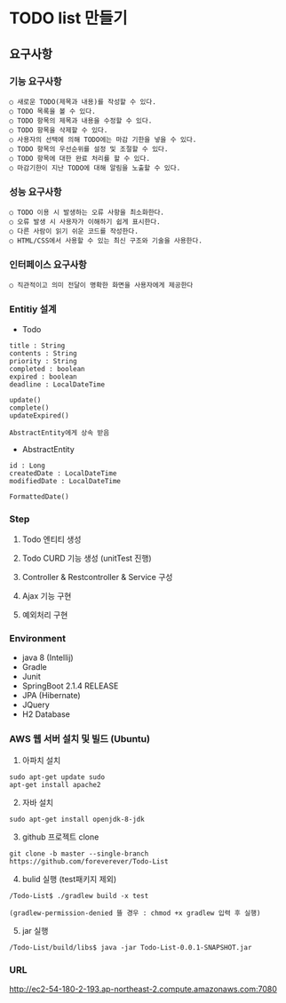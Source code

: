 # TODO list 만들기

## 요구사항
### 기능 요구사항

    ○ 새로운 TODO(제목과 내용)를 작성할 수 있다.
    ○ TODO 목록을 볼 수 있다.
    ○ TODO 항목의 제목과 내용을 수정할 수 있다.
    ○ TODO 항목을 삭제할 수 있다.
    ○ 사용자의 선택에 의해 TODO에는 마감 기한을 넣을 수 있다.
    ○ TODO 항목의 우선순위를 설정 및 조절할 수 있다.
    ○ TODO 항목에 대한 완료 처리를 할 수 있다.
    ○ 마감기한이 지난 TODO에 대해 알림을 노출할 수 있다.

### 성능 요구사항

    ○ TODO 이용 시 발생하는 오류 사항을 최소화한다.
    ○ 오류 발생 시 사용자가 이해하기 쉽게 표시한다.
    ○ 다른 사람이 읽기 쉬운 코드를 작성한다.
    ○ HTML/CSS에서 사용할 수 있는 최신 구조와 기술을 사용한다.

### 인터페이스 요구사항

    ○ 직관적이고 의미 전달이 명확한 화면을 사용자에게 제공한다

### Entitiy 설계

- Todo
~~~
title : String
contents : String
priority : String
completed : boolean
expired : boolean
deadline : LocalDateTime

update()
complete()
updateExpired()

AbstractEntity에게 상속 받음
~~~

- AbstractEntity
~~~
id : Long
createdDate : LocalDateTime
modifiedDate : LocalDateTime

FormattedDate()
~~~

### Step
1. Todo 엔티티 생성

2. Todo CURD 기능 생성 (unitTest 진행)

3. Controller & Restcontroller & Service 구성

4. Ajax 기능 구현

5. 예외처리 구현

### Environment
- java 8 (Intellij)
- Gradle
- Junit
- SpringBoot 2.1.4 RELEASE
- JPA (Hibernate)
- JQuery
- H2 Database


### AWS 웹 서버 설치 및 빌드 (Ubuntu)

1. 아파치 설치
~~~
sudo apt-get update sudo
apt-get install apache2
~~~

2. 자바 설치
~~~
sudo apt-get install openjdk-8-jdk
~~~

3. github 프로젝트 clone
~~~
git clone -b master --single-branch https://github.com/foreverever/Todo-List
~~~

4. bulid 실행 (test패키지 제외)
~~~
/Todo-List$ ./gradlew build -x test

(gradlew-permission-denied 뜰 경우 : chmod +x gradlew 입력 후 실행)
~~~

5. jar 실행

~~~
/Todo-List/build/libs$ java -jar Todo-List-0.0.1-SNAPSHOT.jar
~~~

### URL

<http://ec2-54-180-2-193.ap-northeast-2.compute.amazonaws.com:7080>



